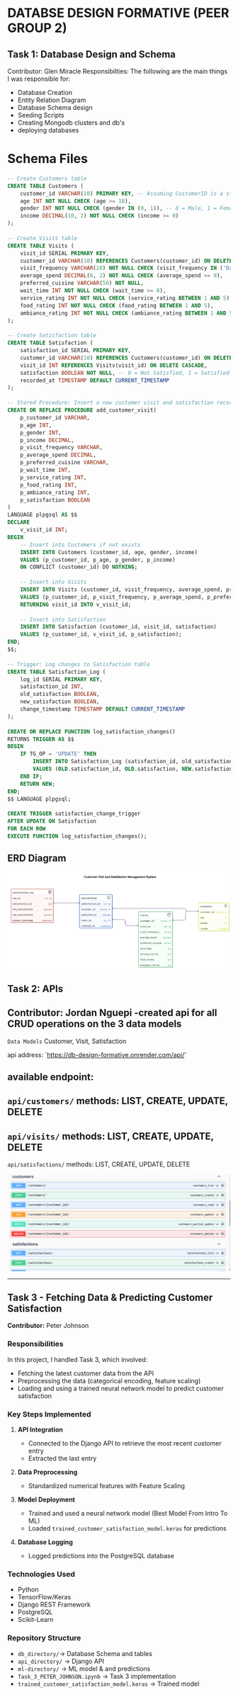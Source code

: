# DATABSE DESIGN FORMATIVE (PEER GROUP 2)

## Task 1: Database Design and Schema
Contributor: Glen Miracle
Responsibilties:
The following are the main things I was responsible for:
- Database Creation
- Entity Relation Diagram
- Database Schema design
- Seeding Scripts
- Creating Mongodb clusters and db's
- deploying databases

# Schema Files
```sql
-- Create Customers table
CREATE TABLE Customers (
    customer_id VARCHAR(10) PRIMARY KEY, -- Assuming CustomerID is a string like "CUST123"
    age INT NOT NULL CHECK (age >= 18),
    gender INT NOT NULL CHECK (gender IN (0, 1)), -- 0 = Male, 1 = Female
    income DECIMAL(10, 2) NOT NULL CHECK (income >= 0)
);

-- Create Visits table
CREATE TABLE Visits (
    visit_id SERIAL PRIMARY KEY,
    customer_id VARCHAR(10) REFERENCES Customers(customer_id) ON DELETE CASCADE,
    visit_frequency VARCHAR(20) NOT NULL CHECK (visit_frequency IN ('Daily', 'Weekly', 'Monthly', 'Rarely')),
    average_spend DECIMAL(6, 2) NOT NULL CHECK (average_spend >= 0),
    preferred_cuisine VARCHAR(50) NOT NULL,
    wait_time INT NOT NULL CHECK (wait_time >= 0),
    service_rating INT NOT NULL CHECK (service_rating BETWEEN 1 AND 5),
    food_rating INT NOT NULL CHECK (food_rating BETWEEN 1 AND 5),
    ambiance_rating INT NOT NULL CHECK (ambiance_rating BETWEEN 1 AND 5)
);

-- Create Satisfaction table
CREATE TABLE Satisfaction (
    satisfaction_id SERIAL PRIMARY KEY,
    customer_id VARCHAR(10) REFERENCES Customers(customer_id) ON DELETE CASCADE,
    visit_id INT REFERENCES Visits(visit_id) ON DELETE CASCADE,
    satisfaction BOOLEAN NOT NULL, -- 0 = Not Satisfied, 1 = Satisfied
    recorded_at TIMESTAMP DEFAULT CURRENT_TIMESTAMP
);

-- Stored Procedure: Insert a new customer visit and satisfaction record
CREATE OR REPLACE PROCEDURE add_customer_visit(
    p_customer_id VARCHAR,
    p_age INT,
    p_gender INT,
    p_income DECIMAL,
    p_visit_frequency VARCHAR,
    p_average_spend DECIMAL,
    p_preferred_cuisine VARCHAR,
    p_wait_time INT,
    p_service_rating INT,
    p_food_rating INT,
    p_ambiance_rating INT,
    p_satisfaction BOOLEAN
)
LANGUAGE plpgsql AS $$
DECLARE
    v_visit_id INT;
BEGIN
    -- Insert into Customers if not exists
    INSERT INTO Customers (customer_id, age, gender, income)
    VALUES (p_customer_id, p_age, p_gender, p_income)
    ON CONFLICT (customer_id) DO NOTHING;

    -- Insert into Visits
    INSERT INTO Visits (customer_id, visit_frequency, average_spend, preferred_cuisine, wait_time, service_rating, food_rating, ambiance_rating)
    VALUES (p_customer_id, p_visit_frequency, p_average_spend, p_preferred_cuisine, p_wait_time, p_service_rating, p_food_rating, p_ambiance_rating)
    RETURNING visit_id INTO v_visit_id;

    -- Insert into Satisfaction
    INSERT INTO Satisfaction (customer_id, visit_id, satisfaction)
    VALUES (p_customer_id, v_visit_id, p_satisfaction);
END;
$$;

-- Trigger: Log changes to Satisfaction table
CREATE TABLE Satisfaction_Log (
    log_id SERIAL PRIMARY KEY,
    satisfaction_id INT,
    old_satisfaction BOOLEAN,
    new_satisfaction BOOLEAN,
    change_timestamp TIMESTAMP DEFAULT CURRENT_TIMESTAMP
);

CREATE OR REPLACE FUNCTION log_satisfaction_changes()
RETURNS TRIGGER AS $$
BEGIN
    IF TG_OP = 'UPDATE' THEN
        INSERT INTO Satisfaction_Log (satisfaction_id, old_satisfaction, new_satisfaction)
        VALUES (OLD.satisfaction_id, OLD.satisfaction, NEW.satisfaction);
    END IF;
    RETURN NEW;
END;
$$ LANGUAGE plpgsql;

CREATE TRIGGER satisfaction_change_trigger
AFTER UPDATE ON Satisfaction
FOR EACH ROW
EXECUTE FUNCTION log_satisfaction_changes();
```

## ERD Diagram
![ERD Diagran](./db_directory/erd_diagram.png)


## Task 2:  APIs
Contributor: Jordan Nguepi
-created api for all CRUD operations on the 3 data models
---
`Data Models`
Customer, Visit, Satisfaction

 api address:
`https://db-design-formative.onrender.com/api/'  

available endpoint: 
---
`api/customers/`
methods: LIST, CREATE, UPDATE, DELETE
---
`api/visits/`
methods: LIST, CREATE, UPDATE, DELETE
---
`api/satisfactions/`
methods: LIST, CREATE, UPDATE, DELETE

![Alt text](api_directory/Screenshot%20from%202025-03-13%2018-22-45.png)

---
## **Task 3 - Fetching Data & Predicting Customer Satisfaction**  
**Contributor:** Peter Johnson  

### **Responsibilities**  
In this project, I handled Task 3, which involved:  
- Fetching the latest customer data from the API  
- Preprocessing the data (categorical encoding, feature scaling)  
- Loading and using a trained neural network model to predict customer satisfaction  

### **Key Steps Implemented**  
1. **API Integration**  
   - Connected to the Django API to retrieve the most recent customer entry  
   - Extracted the last entry 

2. **Data Preprocessing**  
   - Standardized numerical features with Feature Scaling  

3. **Model Deployment**  
   - Trained and used a neural network model (Best Model From Intro To ML)  
   - Loaded `trained_customer_satisfaction_model.keras` for predictions  

4. **Database Logging**  
   - Logged predictions into the PostgreSQL database  

### **Technologies Used**  
- Python  
- TensorFlow/Keras  
- Django REST Framework  
- PostgreSQL  
- Scikit-Learn  

### **Repository Structure**  
- `db_directory/`→ Database Schema and tables
- `api_directory/` → Django API  
- `ml-directory/` → ML model & and predictions
- `Task_3_PETER_JOHNSON.ipynb` → Task 3 implementation  
- `trained_customer_satisfaction_model.keras` → Trained model  



